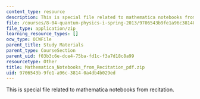 ```yaml
---
content_type: resource
description: This is special file related to mathematica notebooks from recitation.
file: /courses/8-04-quantum-physics-i-spring-2013/9706543b9fe1a96c38140a4db4b029ed_Mathematica_Notebooks_from_Recitation_pdf.zip
file_type: application/zip
learning_resource_types: []
ocw_type: OCWFile
parent_title: Study Materials
parent_type: CourseSection
parent_uid: f03b3c6e-dce4-75ba-fd1c-f3a7d18c8a99
resourcetype: Other
title: Mathematica_Notebooks_from_Recitation_pdf.zip
uid: 9706543b-9fe1-a96c-3814-0a4db4b029ed
---
```

This is special file related to mathematica notebooks from recitation.

